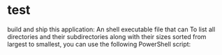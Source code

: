 # test
build and ship this application: An shell executable file that can To list all directories and their subdirectories along with their sizes sorted from largest to smallest, you can use the following PowerShell script:
